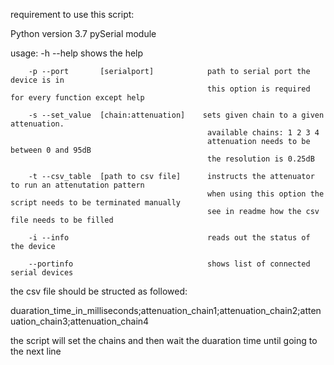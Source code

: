 requirement to use this script:

Python version 3.7
pySerial module

usage:
        -h --help                               shows the help

        -p --port       [serialport]            path to serial port the device is in
                                                this option is required for every function except help

        -s --set_value  [chain:attenuation]    sets given chain to a given attenuation.
                                                available chains: 1 2 3 4
                                                attenuation needs to be between 0 and 95dB
                                                the resolution is 0.25dB

        -t --csv_table  [path to csv file]      instructs the attenuator to run an attenutation pattern
                                                when using this option the script needs to be terminated manually
                                                see in readme how the csv file needs to be filled

        -i --info                               reads out the status of the device

        --portinfo                              shows list of connected serial devices



the csv file should be structed as followed:

duaration_time_in_milliseconds;attenuation_chain1;attenuation_chain2;attenuation_chain3;attenuation_chain4

the script will set the chains and then wait the duaration time until going to the next line
